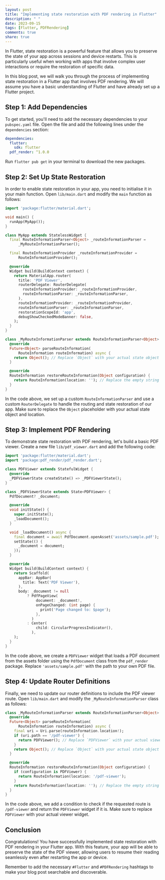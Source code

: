 ```yaml
---
layout: post
title: "Implementing state restoration with PDF rendering in Flutter"
description: " "
date: 2023-09-15
tags: [Flutter, PDFRendering]
comments: true
share: true
---
```


In Flutter, state restoration is a powerful feature that allows you to preserve the state of your app across sessions and device restarts. This is particularly useful when working with apps that involve complex user interactions or require the restoration of specific data.

In this blog post, we will walk you through the process of implementing state restoration in a Flutter app that involves PDF rendering. We will assume you have a basic understanding of Flutter and have already set up a Flutter project.

## Step 1: Add Dependencies

To get started, you'll need to add the necessary dependencies to your `pubspec.yaml` file. Open the file and add the following lines under the `dependencies` section:

```yaml
dependencies:
  flutter:
    sdk: flutter
  pdf_render: ^1.0.0
```

Run `flutter pub get` in your terminal to download the new packages.

## Step 2: Set Up State Restoration

In order to enable state restoration in your app, you need to initialise it in your main function. Open `lib/main.dart` and modify the `main` function as follows:

```dart
import 'package:flutter/material.dart';

void main() {
  runApp(MyApp());
}

class MyApp extends StatelessWidget {
  final RouteInformationParser<Object> _routeInformationParser =
      _MyRouteInformationParser();

  final RouteInformationProvider _routeInformationProvider =
      RouteInformationProvider();

  @override
  Widget build(BuildContext context) {
    return MaterialApp.router(
      title: 'PDF Viewer',
      routerDelegate: RouterDelegate(
        routeInformationProvider: _routeInformationProvider,
        routeInformationParser: _routeInformationParser,
      ),
      routeInformationProvider: _routeInformationProvider,
      routeInformationParser: _routeInformationParser,
      restorationScopeId: 'app',
      debugShowCheckedModeBanner: false,
    );
  }
}

class _MyRouteInformationParser extends RouteInformationParser<Object> {
  @override
  Future<Object> parseRouteInformation(
      RouteInformation routeInformation) async {
    return Object(); // Replace `Object` with your actual state object
  }

  @override
  RouteInformation restoreRouteInformation(Object configuration) {
    return RouteInformation(location: ''); // Replace the empty string with your actual location
  }
}
```

In the code above, we set up a custom `RouteInformationParser` and use a custom `RouterDelegate` to handle the routing and state restoration of our app. Make sure to replace the `Object` placeholder with your actual state object and location.

## Step 3: Implement PDF Rendering

To demonstrate state restoration with PDF rendering, let's build a basic PDF viewer. Create a new file `lib/pdf_viewer.dart` and add the following code:

```dart
import 'package:flutter/material.dart';
import 'package:pdf_render/pdf_render.dart';

class PDFViewer extends StatefulWidget {
  @override
  _PDFViewerState createState() => _PDFViewerState();
}

class _PDFViewerState extends State<PDFViewer> {
  PdfDocument? _document;

  @override
  void initState() {
    super.initState();
    _loadDocument();
  }

  void _loadDocument() async {
    final document = await PdfDocument.openAsset('assets/sample.pdf');
    setState(() {
      _document = document;
    });
  }

  @override
  Widget build(BuildContext context) {
    return Scaffold(
      appBar: AppBar(
        title: Text('PDF Viewer'),
      ),
      body: _document != null
          ? PdfPageView(
              document: _document!,
              onPageChanged: (int page) {
                print('Page changed to: $page');
              },
            )
          : Center(
              child: CircularProgressIndicator(),
            ),
    );
  }
}
```

In the code above, we create a `PDFViewer` widget that loads a PDF document from the assets folder using the `PdfDocument` class from the `pdf_render` package. Replace `'assets/sample.pdf'` with the path to your own PDF file.

## Step 4: Update Router Definitions

Finally, we need to update our router definitions to include the PDF viewer route. Open `lib/main.dart` and modify the `_MyRouteInformationParser` class as follows:

```dart
class _MyRouteInformationParser extends RouteInformationParser<Object> {
  @override
  Future<Object> parseRouteInformation(
      RouteInformation routeInformation) async {
    final uri = Uri.parse(routeInformation.location!);
    if (uri.path == '/pdf-viewer') {
      return PDFViewer(); // Replace `PDFViewer` with your actual viewer widget
    }
    return Object(); // Replace `Object` with your actual state object
  }

  @override
  RouteInformation restoreRouteInformation(Object configuration) {
    if (configuration is PDFViewer) {
      return RouteInformation(location: '/pdf-viewer');
    }
    return RouteInformation(location: ''); // Replace the empty string with your actual location
  }
}
```

In the code above, we add a condition to check if the requested route is `/pdf-viewer` and return the `PDFViewer` widget if it is. Make sure to replace `PDFViewer` with your actual viewer widget.

## Conclusion

Congratulations! You have successfully implemented state restoration with PDF rendering in your Flutter app. With this feature, your app will be able to preserve the state of the PDF viewer, allowing users to resume their reading seamlessly even after restarting the app or device.

Remember to add the necessary `#Flutter` and `#PDFRendering` hashtags to make your blog post searchable and discoverable.